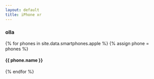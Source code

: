 ```yaml
---
layout: default
title: iPhone xr
---
```


<div class="container">
  <h3>olla</h3>
  {% for phones in site.data.smartphones.apple %}
  {% assign phone = phones %}
  <h4>{{ phone.name }}</h4>
  {% endfor %}
</div>
